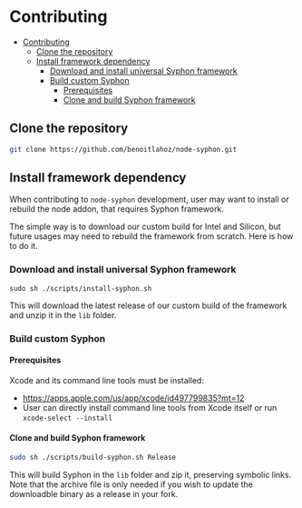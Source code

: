 # Contributing

- [Contributing](#contributing)
  - [Clone the repository](#clone-the-repository)
  - [Install framework dependency](#install-framework-dependency)
    - [Download and install universal Syphon framework](#download-and-install-universal-syphon-framework)
    - [Build custom Syphon](#build-custom-syphon)
      - [Prerequisites](#prerequisites)
      - [Clone and build Syphon framework](#clone-and-build-syphon-framework)

## Clone the repository

```sh
git clone https://github.com/benoitlahoz/node-syphon.git
```

## Install framework dependency

When contributing to `node-syphon` development, user may want to install or rebuild the node addon, that requires Syphon framework.

The simple way is to download our custom build for Intel and Silicon, but future usages may need to rebuild the framework from scratch. Here is how to do it.

### Download and install universal Syphon framework

`sudo sh ./scripts/install-syphon.sh`

This will download the latest release of our custom build of the framework and unzip it in the `lib` folder.

### Build custom Syphon

#### Prerequisites

Xcode and its command line tools must be installed:

- https://apps.apple.com/us/app/xcode/id497799835?mt=12
- User can directly install command line tools from Xcode itself or run `xcode-select --install`

#### Clone and build Syphon framework

```sh
sudo sh ./scripts/build-syphon.sh Release
```

This will build Syphon in the `lib` folder and zip it, preserving symbolic links. Note that the archive file is only needed if you wish to update the downloadble binary as a release in your fork.

